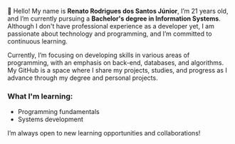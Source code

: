 

👋 Hello! My name is **Renato Rodrigues dos Santos Júnior**, I’m 21 years old, and I’m currently pursuing a **Bachelor's degree in Information Systems**. Although I don't have professional experience as a developer yet, I am passionate about technology and programming, and I’m committed to continuous learning.

Currently, I’m focusing on developing skills in various areas of programming, with an emphasis on back-end, databases, and algorithms. My GitHub is a space where I share my projects, studies, and progress as I advance through my degree and personal projects.

### What I'm learning:

- Programming fundamentals
- Systems development

I’m always open to new learning opportunities and collaborations!

